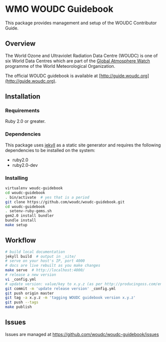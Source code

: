 # WMO WOUDC Guidebook

This package provides management and setup of the WOUDC Contributor Guide.

## Overview

The World Ozone and Ultraviolet Radiation Data Centre (WOUDC) is one of six
World Data Centres which are part of the
[Global Atmosphere Watch](http://www.wmo.int/gaw) programme of the World
Meteorological Organization.

The official WOUDC guidebook is available at [http://guide.woudc.org](http://guide.woudc.org).

## Installation

### Requirements

Ruby 2.0 or greater.

### Dependencies

This package uses [jekyll](https://jekyllrb.com) as a static site generator
and requires the following dependencies to be installed on the system:

- ruby2.0
- ruby2.0-dev

### Installing

```bash
virtualenv woudc-guidebook
cd woudc-guidebook
. bin/activate  # yes that is a period
git clone https://github.com/woudc/woudc-guidebook.git
cd woudc-guidebook
. setenv-ruby-gems.sh
gem2.0 install bundler
bundle install
make setup
```

## Workflow

```bash
# build local documentation
jekyll build  # output in _site/
# serve on your host's IP, port 4000
# docs are live rebuilt as you make changes
make serve  # http://localhost:4000/
# release a new version
vi _config.yml
# update version: value/key to x.y.z (as per http://producingoss.com/en/development-cycle.html#release-number-even-odd-strategy)
git commit -m 'update release version' _config.yml
git push origin master
git tag -a x.y.z -m 'tagging WOUDC guidebook version x.y.z'
git push --tags
make publish
```

## Issues

Issues are managed at https://github.com/woudc/woudc-guidebook/issues
